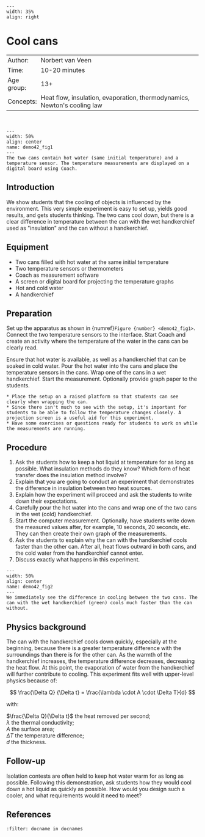 ```{figure} ../../figures/ready.png
---
width: 35%
align: right
```

# Cool cans

<table style="width: 100%; border-collapse: collapse; border: none;">
    <tr style="background-color: var(--background-color);">  
        <td style="text-align: left; padding: 3px; border: none; color: var(--text-color)">Author:</td>
        <td style="text-align: left; padding: 3px; border: none; color: var(--text-color)">Norbert van Veen</td>
    </tr>
    <tr style="background-color: var(--background-color);"> 
        <td style="text-align: left; padding: 3px; border: none; color: var(--text-color)">Time:</td>
        <td style="text-align: left; padding: 3px; border: none; color: var(--text-color)">10-20 minutes</td>
    </tr>
    <tr style="background-color: var(--background-color);"> 
        <td style="text-align: left; padding: 3px; border: none; color: var(--text-color)">Age group:</td>
        <td style="text-align: left; padding: 3px; border: none; color: var(--text-color)">13+</td>
    </tr>
    <tr style="background-color: var(--background-color);"> 
        <td style="text-align: left; padding: 3px; border: none; color: var(--text-color)">Concepts:</td>
        <td style="text-align: left; padding: 3px; border: none; color: var(--text-color)">Heat flow, insulation, evaporation, thermodynamics, Newton's cooling law</td>
    </tr>
</table><br>


```{figure} demo42_figure1.JPG
---
width: 50%
align: center
name: demo42_fig1
---
The two cans contain hot water (same initial temperature) and a temperature sensor. The temperature measurements are displayed on a digital board using Coach.
```

## Introduction
We show students that the cooling of objects is influenced by the environment. This very simple experiment is easy to set up, yields good results, and gets students thinking. The two cans cool down, but there is a clear difference in temperature between the can with the wet handkerchief used as "insulation" and the can without a handkerchief.

## Equipment
* Two cans filled with hot water at the same initial temperature
* Two temperature sensors or thermometers
* Coach as measurement software
* A screen or digital board for projecting the temperature graphs
* Hot and cold water
* A handkerchief

## Preparation
Set up the apparatus as shown in {numref}`Figure {number} <demo42_fig1>`. Connect the two temperature sensors to the interface. Start Coach and create an activity where the temperature of the water in the cans can be clearly read. 

Ensure that hot water is available, as well as a handkerchief that can be soaked in cold water. Pour the hot water into the cans and place the temperature sensors in the cans. Wrap one of the cans in a wet handkerchief. Start the measurement. Optionally provide graph paper to the students.

```{tip}
* Place the setup on a raised platform so that students can see clearly when wrapping the can.
* Since there isn't much to see with the setup, it's important for students to be able to follow the temperature changes closely. A projection screen is a useful aid for this experiment.  
* Have some exercises or questions ready for students to work on while the measurements are running.
```


## Procedure
1.	Ask the students how to keep a hot liquid at temperature for as long as possible. What insulation methods do they know? Which form of heat transfer does the insulation method involve?
2.	Explain that you are going to conduct an experiment that demonstrates the difference in insulation between two heat sources.
3.	Explain how the experiment will proceed and ask the students to write down their expectations.
4.	Carefully pour the hot water into the cans and wrap one of the two cans in the wet (cold) handkerchief.
5.	Start the computer measurement. Optionally, have students write down the measured values after, for example, 10 seconds, 20 seconds, etc. They can then create their own graph of the measurements. 
6.	Ask the students to explain why the can with the handkerchief cools faster than the other can. After all, heat flows outward in both cans, and the cold water from the handkerchief cannot enter. 
7.	Discuss exactly what happens in this experiment.

```{figure} demo42_figure2.JPG
---
width: 50%
align: center
name: demo42_fig2
---
We immediately see the difference in cooling between the two cans. The can with the wet handkerchief (green) cools much faster than the can without.
```

## Physics background
The can with the handkerchief cools down quickly, especially at the beginning, because there is a greater temperature difference with the surroundings than there is for the other can. As the warmth of the handkerchief increases, the temperature difference decreases, decreasing the heat flow. At this point, the evaporation of water from the handkerchief will further contribute to cooling. This experiment fits well with upper-level physics because of:

$$ \frac{\Delta Q} {\Delta t} = \frac{\lambda \cdot A \cdot \Delta T}{d} $$

with:

$\frac{\Delta Q}{\Delta t}$	the heat removed per second;\
$\lambda$ the thermal conductivity;\
$A$ the surface area;\
$\Delta T$ the temperature difference;\
$d$ the thickness.

## Follow-up
Isolation contests are often held to keep hot water warm for as long as possible. Following this demonstration, ask students how they would cool down a hot liquid as quickly as possible. How would you design such a cooler, and what requirements would it need to meet?

## References
```{bibliography}
:filter: docname in docnames
```